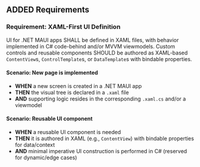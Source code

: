 ## ADDED Requirements

### Requirement: XAML-First UI Definition
UI for .NET MAUI apps SHALL be defined in XAML files, with behavior implemented in C# code-behind and/or MVVM viewmodels. Custom controls and reusable components SHOULD be authored as XAML-based `ContentView`s, `ControlTemplate`s, or `DataTemplate`s with bindable properties.

#### Scenario: New page is implemented
- **WHEN** a new screen is created in a .NET MAUI app
- **THEN** the visual tree is declared in a `.xaml` file
- **AND** supporting logic resides in the corresponding `.xaml.cs` and/or a viewmodel

#### Scenario: Reusable UI component
- **WHEN** a reusable UI component is needed
- **THEN** it is authored in XAML (e.g., `ContentView`) with bindable properties for data/context
- **AND** minimal imperative UI construction is performed in C# (reserved for dynamic/edge cases)


